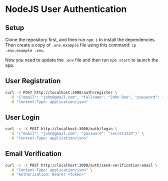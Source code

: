 # NodeJS User Authentication

## Setup

Clone the repository first, and then run `npm i` to install the dependencies. Then create a copy of `.env.example` file using this command: `cp .env.example .env`.

Now you need to update the `.env` file and then run `npm start` to launch the app.

## User Registration

```bash
curl -X POST http://localhost:3000/auth/register \
  -d '{"email": "john@gmail.com", "fullname": "John Doe", "password": "secret1234"}' \
  -H "Content-Type: application/json"
```

## User Login

```bash
curl -v -X POST http://localhost:3000/auth/login \
  -d '{"email": "john@gmail.com", "password": "secret1234"}' \
  -H "Content-Type: application/json"
```

## Email Verification

```bash
curl -v -X POST http://localhost:3000/auth/send-verification-email \
  -H "Content-Type: application/json" \
  -H "Authorization: Bearer <token>"
```
